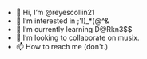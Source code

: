 - 👋 Hi, I’m @reyescollin21
- 👀 I’m interested in ;'!)_*(@^&
- 🌱 I’m currently learning D@Rkn3$$
- 💞️ I’m looking to collaborate on musix.
- 📫 How to reach me (don't.)

<!---
reyescollin21/reyescollin21 is a ✨ special ✨ repository because its `README.md` (this file) appears on your GitHub profile.
You can click the Preview link to take a look at your changes.
--->

